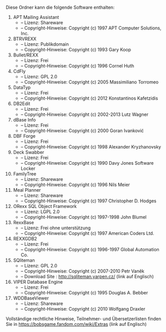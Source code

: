 ﻿Diese Ordner kann die folgende Software enthalten:

1. APT Mailing Assistant
   - – Lizenz: Shareware
   - – Copyright-Hinweise: Copyright (c) 1997 APT Computer Solutions, Inc.
2. BTRVREXX
   - – Lizenz: Publikdomain
   - – Copyright-Hinweise: Copyright (c) 1993 Gary Koop
3. Bullet/REXX
   - – Lizenz: Frei
   - – Copyright-Hinweise: Copyright (c) 1996 Cornel Huth
4. CdFly
   - – Lizenz: GPL 2.0
   - – Copyright-Hinweise: Copyright (c) 2005 Massimiliano Torromeo
5. DataTyp
   - – Lizenz: Frei
   - – Copyright-Hinweise: Copyright (c) 2012 Konstantinos Kafetzidis
6. DB2Edit
   - – Lizenz: Frei
   - – Copyright-Hinweise: Copyright (c) 2002-2013 Lutz Wagner
7. dBase Info
   - – Lizenz: Frei
   - – Copyright-Hinweise: Copyright (c) 2000 Goran Ivanković
8. DBF Forge
   - – Lizenz: Frei
   - – Copyright-Hinweise: Copyright (c) 1998 Alexander Kryzhanovsky
9. Deck Swabber
   - – Lizenz: Frei
   - – Copyright-Hinweise: Copyright (c) 1990 Davy Jones Software Locker
10. FamilyTree
    - – Lizenz: Shareware
    - – Copyright-Hinweise: Copyright (c) 1996 Nils Meier
11. Meal Planner
    - – Lizenz: Shareware
    - – Copyright-Hinweise: Copyright (c) 1997 Christopher D. Hodges
12. ORexx SQL Object Framework
    - – Lizenz: LGPL 2.0
    - – Copyright-Hinweise: Copyright (c) 1997-1998 John Blumel
13. RexxBase
    - – Lizenz: Frei ohne unterstützung
    - – Copyright-Hinweise: Copyright (c) 1997 American Coders Ltd.
14. REXXGDB2
    - – Lizenz: Frei
    - – Copyright-Hinweise: Copyright (c) 1996-1997 Global Automation Co.
15. SQliteman
    - – Lizenz: GPL 2.0
    - – Copyright-Hinweise: Copyright (c) 2007-2010 Petr Vaněk
    - – Download Site : http://sqliteman.yarpen.cz/ (link auf Englisch)
16. VIPER Database Engine
    - – Lizenz: Frei
    - – Copyright-Hinweise: Copyright (c) 1995 Douglas A. Bebber
17. WDDBaseViewer
    - – Lizenz: Shareware
    - – Copyright-Hinweise: Copyright (c) 2010 Wolfgang Draxler

Vollständige rechtliche Hinweise, Teilnehmer- und Übersetzerlisten finden Sie in https://bobsgame.fandom.com/wiki/Extras (link auf Englisch)
